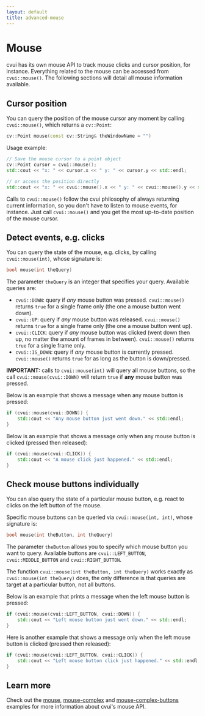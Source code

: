 ```yaml
---
layout: default
title: advanced-mouse
---
```


# Mouse

cvui has its own mouse API to track mouse clicks and cursor position, for instance. Everything related to the mouse can be accessed from `cvui::mouse()`. The following sections will detail all mouse information available.

## Cursor position

You can query the position of the mouse cursor any moment by calling `cvui::mouse()`, which returns a `cv::Point`:

```cpp
cv::Point mouse(const cv::String& theWindowName = "")
```

Usage example:

```cpp
// Save the mouse cursor to a point object
cv::Point cursor = cvui::mouse();
std::cout << "x: " << cursor.x << " y: " << cursor.y << std::endl;

// or access the position directly
std::cout << "x: " << cvui::mouse().x << " y: " << cvui::mouse().y << std::endl;
```

Calls to `cvui::mouse()` follow the cvui philosophy of always returning current information, so you don't have to listen to mouse events, for instance. Just call `cvui::mouse()` and you get the most up-to-date position of the mouse cursor.

## Detect events, e.g. clicks

You can query the state of the mouse, e.g. clicks, by calling `cvui::mouse(int)`, whose signature is:

```cpp
bool mouse(int theQuery)
```

The parameter `theQuery` is an integer that specifies your query. Available queries are:

* `cvui::DOWN`: query if *any* mouse button was pressed. `cvui::mouse()` returns `true` for a single frame only (the one a mouse button went down).
* `cvui::UP`: query if *any* mouse button was released. `cvui::mouse()` returns `true` for a single frame only (the one a mouse button went up).
* `cvui::CLICK`: query if *any* mouse button was clicked (went down then up, no matter the amount of frames in between). `cvui::mouse()` returns `true` for a single frame only.
* `cvui::IS_DOWN`: query if *any* mouse button is currently pressed. `cvui::mouse()` returns `true` for as long as the button is down/pressed.

<div class="notice--info"><strong>IMPORTANT:</strong> calls to <code>cvui::mouse(int)</code> will query all mouse buttons, so the call <code>cvui::mouse(cvui::DOWN)</code> will return <code>true</code> if <strong>any</strong> mouse button was pressed.</div>

Below is an example that shows a message when any mouse button is pressed:

```cpp
if (cvui::mouse(cvui::DOWN)) {
	std::cout << "Any mouse button just went down." << std::endl;
}
```

Below is an example that shows a message only when any mouse button is clicked (pressed then released):

```cpp
if (cvui::mouse(cvui::CLICK)) {
	std::cout << "A mouse click just happened." << std::endl;
}
```

## Check mouse buttons individually

You can also query the state of a particular mouse button, e.g. react to clicks on the left button of the mouse.

Specific mouse buttons can be queried via `cvui::mouse(int, int)`, whose signature is:

```cpp
bool mouse(int theButton, int theQuery)
```

The parameter `theButton` allows you to specify which mouse button you want to query. Available buttons are `cvui::LEFT_BUTTON`, `cvui::MIDDLE_BUTTON` and `cvui::RIGHT_BUTTON`.

The function `cvui::mouse(int theButton, int theQuery)` works exactly as `cvui::mouse(int theQuery)` does, the only difference is that queries are target at a particular button, not all buttons.

Below is an example that prints a message when the left mouse button is pressed:

```cpp
if (cvui::mouse(cvui::LEFT_BUTTON, cvui::DOWN)) {
	std::cout << "Left mouse button just went down." << std::endl;
}
```

Here is another example that shows a message only when the left mouse button is clicked (pressed then released):

```cpp
if (cvui::mouse(cvui::LEFT_BUTTON, cvui::CLICK)) {
	std::cout << "Left mouse button click just happened." << std::endl;
}
```

## Learn more

Check out the [mouse](https://github.com/Dovyski/cvui/tree/master/example/src/mouse), [mouse-complex](https://github.com/Dovyski/cvui/tree/master/example/src/mouse-complex) and [mouse-complex-buttons](https://github.com/Dovyski/cvui/tree/master/example/src/mouse-complex-buttons) examples for more information about cvui's mouse API.
